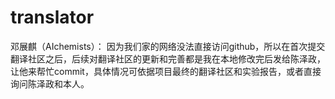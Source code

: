 # translator
邓展麒（AIchemists）：
因为我们家的网络没法直接访问github，所以在首次提交翻译社区之后，后续对翻译社区的更新和完善都是我在本地修改完后发给陈泽政，让他来帮忙commit，具体情况可依据项目最终的翻译社区和实验报告，或者直接询问陈泽政和本人。

